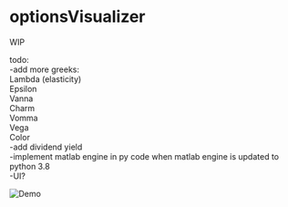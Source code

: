 # optionsVisualizer

WIP 

todo:  
-add more greeks:  
  Lambda (elasticity)  
  Epsilon  
  Vanna  
  Charm  
  Vomma  
  Vega  
  Color  
-add dividend yield  
-implement matlab engine in py code when matlab engine is updated to python 3.8  
-UI?  

![Demo](https://i.imgur.com/E5PQr3M.png)
